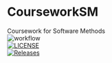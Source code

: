 # CourseworkSM
Coursework for Software Methods  
![workflow](https://github.com/MiguelGarHer/CourseworkSM/actions/workflows/main.yml/badge.svg)  
[![LICENSE](https://img.shields.io/github/license/MiguelGarHer/CourseworkSM.svg?style=flat-square)](https://github.com/MiguelGarHer/CourseworkSM/blob/master/LICENSE)  
[![Releases](https://img.shields.io/github/release/MiguelGarHer/CourseworkSM/all.svg?style=flat-square)](https://github.com/MiguelGarHer/CourseworkSM/releases)  
